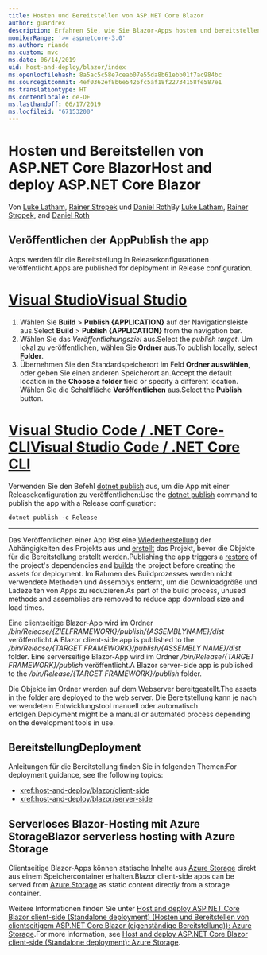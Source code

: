 ```yaml
---
title: Hosten und Bereitstellen von ASP.NET Core Blazor
author: guardrex
description: Erfahren Sie, wie Sie Blazor-Apps hosten und bereitstellen.
monikerRange: '>= aspnetcore-3.0'
ms.author: riande
ms.custom: mvc
ms.date: 06/14/2019
uid: host-and-deploy/blazor/index
ms.openlocfilehash: 8a5ac5c58e7ceab07e55da8b61ebb01f7ac984bc
ms.sourcegitcommit: 4ef0362ef8b6e5426fc5af18f22734158fe587e1
ms.translationtype: HT
ms.contentlocale: de-DE
ms.lasthandoff: 06/17/2019
ms.locfileid: "67153200"
---
```

# <a name="host-and-deploy-aspnet-core-blazor"></a><span data-ttu-id="efa49-103">Hosten und Bereitstellen von ASP.NET Core Blazor</span><span class="sxs-lookup"><span data-stu-id="efa49-103">Host and deploy ASP.NET Core Blazor</span></span>

<span data-ttu-id="efa49-104">Von [Luke Latham](https://github.com/guardrex), [Rainer Stropek](https://www.timecockpit.com) und [Daniel Roth](https://github.com/danroth27)</span><span class="sxs-lookup"><span data-stu-id="efa49-104">By [Luke Latham](https://github.com/guardrex), [Rainer Stropek](https://www.timecockpit.com), and [Daniel Roth](https://github.com/danroth27)</span></span>

## <a name="publish-the-app"></a><span data-ttu-id="efa49-105">Veröffentlichen der App</span><span class="sxs-lookup"><span data-stu-id="efa49-105">Publish the app</span></span>

<span data-ttu-id="efa49-106">Apps werden für die Bereitstellung in Releasekonfigurationen veröffentlicht.</span><span class="sxs-lookup"><span data-stu-id="efa49-106">Apps are published for deployment in Release configuration.</span></span>

# <a name="visual-studiotabvisual-studio"></a>[<span data-ttu-id="efa49-107">Visual Studio</span><span class="sxs-lookup"><span data-stu-id="efa49-107">Visual Studio</span></span>](#tab/visual-studio)

1. <span data-ttu-id="efa49-108">Wählen Sie **Build** > **Publish {APPLICATION}** auf der Navigationsleiste aus.</span><span class="sxs-lookup"><span data-stu-id="efa49-108">Select **Build** > **Publish {APPLICATION}** from the navigation bar.</span></span>
1. <span data-ttu-id="efa49-109">Wählen Sie das *Veröffentlichungsziel* aus.</span><span class="sxs-lookup"><span data-stu-id="efa49-109">Select the *publish target*.</span></span> <span data-ttu-id="efa49-110">Um lokal zu veröffentlichen, wählen Sie **Ordner** aus.</span><span class="sxs-lookup"><span data-stu-id="efa49-110">To publish locally, select **Folder**.</span></span>
1. <span data-ttu-id="efa49-111">Übernehmen Sie den Standardspeicherort im Feld **Ordner auswählen**, oder geben Sie einen anderen Speicherort an.</span><span class="sxs-lookup"><span data-stu-id="efa49-111">Accept the default location in the **Choose a folder** field or specify a different location.</span></span> <span data-ttu-id="efa49-112">Wählen Sie die Schaltfläche **Veröffentlichen** aus.</span><span class="sxs-lookup"><span data-stu-id="efa49-112">Select the **Publish** button.</span></span>

# <a name="visual-studio-code--net-core-clitabvisual-studio-codenetcore-cli"></a>[<span data-ttu-id="efa49-113">Visual Studio Code / .NET Core-CLI</span><span class="sxs-lookup"><span data-stu-id="efa49-113">Visual Studio Code / .NET Core CLI</span></span>](#tab/visual-studio-code+netcore-cli)

<span data-ttu-id="efa49-114">Verwenden Sie den Befehl [dotnet publish](/dotnet/core/tools/dotnet-publish) aus, um die App mit einer Releasekonfiguration zu veröffentlichen:</span><span class="sxs-lookup"><span data-stu-id="efa49-114">Use the [dotnet publish](/dotnet/core/tools/dotnet-publish) command to publish the app with a Release configuration:</span></span>

```console
dotnet publish -c Release
```

---

<span data-ttu-id="efa49-115">Das Veröffentlichen einer App löst eine [Wiederherstellung](/dotnet/core/tools/dotnet-restore) der Abhängigkeiten des Projekts aus und [erstellt](/dotnet/core/tools/dotnet-build) das Projekt, bevor die Objekte für die Bereitstellung erstellt werden.</span><span class="sxs-lookup"><span data-stu-id="efa49-115">Publishing the app triggers a [restore](/dotnet/core/tools/dotnet-restore) of the project's dependencies and [builds](/dotnet/core/tools/dotnet-build) the project before creating the assets for deployment.</span></span> <span data-ttu-id="efa49-116">Im Rahmen des Buildprozesses werden nicht verwendete Methoden und Assemblys entfernt, um die Downloadgröße und Ladezeiten von Apps zu reduzieren.</span><span class="sxs-lookup"><span data-stu-id="efa49-116">As part of the build process, unused methods and assemblies are removed to reduce app download size and load times.</span></span>

<span data-ttu-id="efa49-117">Eine clientseitige Blazor-App wird im Ordner */bin/Release/{ZIELFRAMEWORK}/publish/{ASSEMBLYNAME}/dist* veröffentlicht.</span><span class="sxs-lookup"><span data-stu-id="efa49-117">A Blazor client-side app is published to the */bin/Release/{TARGET FRAMEWORK}/publish/{ASSEMBLY NAME}/dist* folder.</span></span> <span data-ttu-id="efa49-118">Eine serverseitige Blazor-App wird im Ordner */bin/Release/{TARGET FRAMEWORK}/publish* veröffentlicht.</span><span class="sxs-lookup"><span data-stu-id="efa49-118">A Blazor server-side app is published to the */bin/Release/{TARGET FRAMEWORK}/publish* folder.</span></span>

<span data-ttu-id="efa49-119">Die Objekte im Ordner werden auf dem Webserver bereitgestellt.</span><span class="sxs-lookup"><span data-stu-id="efa49-119">The assets in the folder are deployed to the web server.</span></span> <span data-ttu-id="efa49-120">Die Bereitstellung kann je nach verwendetem Entwicklungstool manuell oder automatisch erfolgen.</span><span class="sxs-lookup"><span data-stu-id="efa49-120">Deployment might be a manual or automated process depending on the development tools in use.</span></span>

## <a name="deployment"></a><span data-ttu-id="efa49-121">Bereitstellung</span><span class="sxs-lookup"><span data-stu-id="efa49-121">Deployment</span></span>

<span data-ttu-id="efa49-122">Anleitungen für die Bereitstellung finden Sie in folgenden Themen:</span><span class="sxs-lookup"><span data-stu-id="efa49-122">For deployment guidance, see the following topics:</span></span>

* <xref:host-and-deploy/blazor/client-side>
* <xref:host-and-deploy/blazor/server-side>

## <a name="blazor-serverless-hosting-with-azure-storage"></a><span data-ttu-id="efa49-123">Serverloses Blazor-Hosting mit Azure Storage</span><span class="sxs-lookup"><span data-stu-id="efa49-123">Blazor serverless hosting with Azure Storage</span></span>

<span data-ttu-id="efa49-124">Clientseitige Blazor-Apps können statische Inhalte aus [Azure Storage](https://azure.microsoft.com/services/storage/) direkt aus einem Speichercontainer erhalten.</span><span class="sxs-lookup"><span data-stu-id="efa49-124">Blazor client-side apps can be served from [Azure Storage](https://azure.microsoft.com/services/storage/) as static content directly from a storage container.</span></span>

<span data-ttu-id="efa49-125">Weitere Informationen finden Sie unter [Host and deploy ASP.NET Core Blazor client-side (Standalone deployment) (Hosten und Bereitstellen von clientseitigem ASP.NET Core Blazor (eigenständige Bereitstellung)): Azure Storage](xref:host-and-deploy/blazor/client-side#azure-storage).</span><span class="sxs-lookup"><span data-stu-id="efa49-125">For more information, see [Host and deploy ASP.NET Core Blazor client-side (Standalone deployment): Azure Storage](xref:host-and-deploy/blazor/client-side#azure-storage).</span></span>

